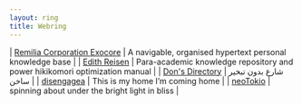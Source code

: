 ```yaml
---
layout: ring
title: Webring
---
```


| [Remilia Corporation Exocore](https://exocore.netlify.app/) | A navigable, organised hypertext personal knowledge base |
| [Edith Reisen](http://reisen.netlify.app/)          | Para-academic knowledge repository and power hikikomori optimization manual |
| [Don's Directory](http://dons.directory/)           | شارع بدون تبخير ساخن                                                        |
| [disengagea](https://disengagea.toikos.net/)        | This is my home I’m coming home                                             |
| [neoTokio](https://neotokio.net/)                   | spinning about under the bright light in bliss                              |
